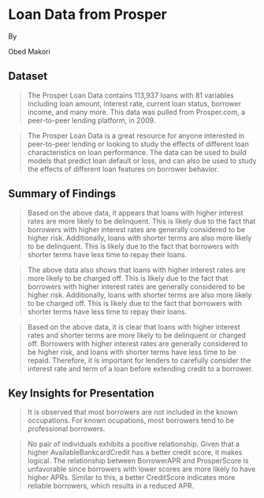 # Loan Data from Prosper

By

Obed Makori


## Dataset

> The Prosper Loan Data contains 113,937 loans with 81 variables including loan amount, interest rate, current loan status, borrower income, and many more. This data was pulled from Prosper.com, a peer-to-peer lending platform, in 2009. 

>The Prosper Loan Data is a great resource for anyone interested in peer-to-peer lending or looking to study the effects of different loan characteristics on loan performance. The data can be used to build models that predict loan default or loss, and can also be used to study the effects of different loan features on borrower behavior.


## Summary of Findings

>Based on the above data, it appears that loans with higher interest rates are more likely to be delinquent. This is likely due to the fact that borrowers with higher interest rates are generally considered to be higher risk. Additionally, loans with shorter terms are also more likely to be delinquent. This is likely due to the fact that borrowers with shorter terms have less time to repay their loans.

>The above data also shows that loans with higher interest rates are more likely to be charged off. This is likely due to the fact that borrowers with higher interest rates are generally considered to be higher risk. Additionally, loans with shorter terms are also more likely to be charged off. This is likely due to the fact that borrowers with shorter terms have less time to repay their loans.

>Based on the above data, it is clear that loans with higher interest rates and shorter terms are more likely to be delinquent or charged off. Borrowers with higher interest rates are generally considered to be higher risk, and loans with shorter terms have less time to be repaid. Therefore, it is important for lenders to carefully consider the interest rate and term of a loan before extending credit to a borrower.


## Key Insights for Presentation


> It is observed that most borrowers are not included in the known occupations. For known ocupations, most borrowers tend to be professional borrowers.

> No pair of individuals exhibits a positive relationship. Given that a higher AvailableBankcardCredit has a better credit score, it makes logical. The relationship between BorrowerAPR and ProsperScore is unfavorable since borrowers with lower scores are more likely to have higher APRs. Similar to this, a better CreditScore indicates more reliable borrowers, which results in a reduced APR.